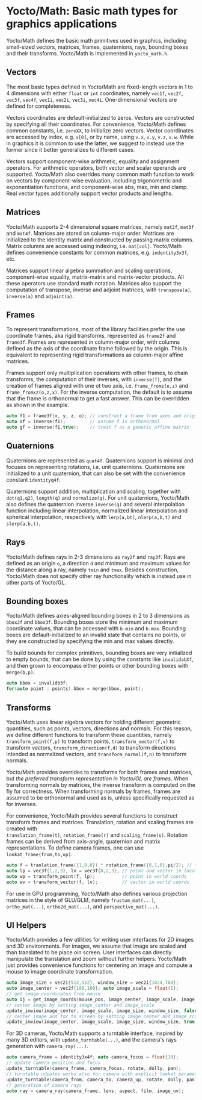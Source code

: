 # Yocto/Math: Basic math types for graphics applications

Yocto/Math defines the basic math primitives used in graphics, including
small-sized vectors, matrices, frames, quaternions, rays, bounding boxes
and their transforms. Yocto/Math is implemented in `yocto_math.h`.

## Vectors

The most basic types defined in Yocto/Math are fixed-length vectors in
1 to 4 dimensions with either `float` or `int` coordinates, namely `vec1f`,
`vec2f`, `vec3f`, `vec4f`, `vec1i`, `vec2i`, `vec3i`, `vec4i`.
One-dimensional vectors are defined for completeness.

Vectors coordinates are default-initialized to zeros. Vectors are constructed
by specifying all their coordinates. For convenience, Yocto/Math defines
common constants, i.e. `zeroXX`, to initialize zero vectors.
Vector coordinates are accessed by index, e.g. `v[0]`, or by name, using
`v.x`, `v.y`, `v.z`, `v.w`. While in graphics it is common to use the latter,
we suggest to instead use the former since it better generalizes to
different cases.

Vectors support component-wise arithmetic, equality and assignment operators.
For arithmetic operators, both vector and scalar operands are supported.
Yocto/Math also overrides many common math function to work on vectors
by component-wise evaluation, including trigonometric and exponentiation
functions, and component-wise abs, max, min and clamp. Real vector types
additionally support vector products and lengths.

## Matrices

Yocto/Math supports 2-4 dimensional square matrices, namely `mat2f`, `mat3f`
and `mat4f`. Matrices are stored on column-major order. Matrices are
initialized to the identity matrix and constructed by passing matrix columns.
Matrix columns are accessed using indexing, i.e. `mat[col]`.
Yocto/Math defines convenience constants for common matrices, e.g.
`indentity3x3f`, etc.

Matrices support linear algebra summation and scaling operations,
component-wise equality, matrix-matrix and matrix-vector products.
All these operators use standard math notation.
Matrices also support the computation of transpose, inverse and adjoint
matrices, with `transpose(a)`, `inverse(a)` and `adjoint(a)`.

## Frames

To represent transformations, most of the library facilities prefer the use
coordinate frames, aka rigid transforms, represented as `frame2f` and
`frame3f`. Frames are represented in column-major order, with columns
defined as the axis of the coordinate frame followed by the origin.
This is equivalent to representing rigid transformations as column-major affine
matrices.

Frames support only multiplication operations with other frames, to chain
transforms, the computation of their inverses, with `inverse(f)`, and the
creation of frames aligned with one ot two axis, i.e. `frame_fromz(o,z)`
and `frame_fromxz(o,z,x)`. For the inverse computation, the default is to
assume that the frame is orthonormal to get a fast answer. This can be
overridden as shown in the example.

```cpp
auto f1 = frame3f{x, y, z, o}; // construct a frame from axes and origin
auto of = inverse(f1);         // assume f is orthonormal
auto gf = inverse(f1,true);    // treat f as a generic affine matrix
```

## Quaternions

Quaternions are represented as `quat4f`. Quaternions support is minimal and
focuses on representing rotations, i.e. unit quaternions. Quaternions are
initialized to a unit quaternion, that can also be set with the convenience
constant `identityq4f`.

Quaternions support addition, multiplication and scaling, together with
`dot(q1,q2)`, `length(q)` and `normalize(q)`. For unit quaternions,
Yocto/Math also defines the quaternion inverse `inverse(q)` and several
interpolation function including linear interpolation, normalized linear
interpolation and spherical interpolation, respectively with `lerp(a,bt)`,
`nlerp(a,b,t)` and `slerp(a,b,t)`.

## Rays

Yocto/Math defines rays in 2-3 dimensions as `ray2f` and `ray3f`.
Rays are defined as an origin `o`, a direction `d` and minimum and maximum
values for the distance along a ray, namely `tmin` and `tmax`.
Besides construction, Yocto/Math does not specify other ray functionality
which is instead use in other parts of Yocto/GL.

## Bounding boxes

Yocto/Math defines axies-aligned bounding boxes in 2 to 3 dimensions as
`bbox2f` and `bbox3f`. Bounding boxes store the minimum and maximum coordinate
values, that can be accessed with `b.min` and `b.max`. Bounding boxes are
default-initialized to an invalid state that contains no points,
or they are constructed by specifying the min and max values directly.

To build bounds for complex primitives, bounding boxes are very initialized to
empty bounds, that can be done by using the constants like `invalidabXf`,
and then grown to encompass either points or other bounding boxes with
`merge(b,p)`.

```cpp
auto bbox = invalidb3f;
for(auto point : points) bbox = merge(bbox, point);
```

## Transforms

Yocto/Math uses linear algebra vectors for holding different geometric
quantities, such as points, vectors, directions and normals. For this reason,
we define different functions to transform these quantities, namely
`transform_point(f,p)` to transform points, `transform_vector(f,v)` to
transform vectors, `transform_direction(f,d)` to transform directions
intended as normalized vectors, and `transform_normal(f,n)` to transform
normals.

Yocto/Math provides overrides to transforms for both frames and matrices,
but _the preferred transform representation in Yocto/GL are frames_.
When transforming normals by matrices, the inverse transform is computed on
the fly for correctness. When transforming normals by frames, frames are
assumed to be orthonormal and used as is, unless specifically requested as
for inverses.

For convenience, Yocto/Math provides several functions to construct transform
frames and matrices. Translation, rotation and scaling frames are created with  
`translation_frame(t)`, `rotation_frame(r)` and `scaling_frame(s)`. Rotation
frames can be derived from axis-angle, quaternion and matrix representations.
To define camera frames, one can use `lookat_frame(from,to,up)`.

```cpp
auto f = tranlation_frame({1,0,0}) * rotation_frame({0,1,0},pi/2); // transform
auto lp = vec3f{1,2,3}, lv = vec3f{0,2,3}; // point and vector in local coords
auto wp = transform_point(f, lp);          // point in world coords
auto wv = transform_vector(f, lv);         // vector in world coords
```

For use in GPU programming, Yocto/Math also defines various projection
matrices in the style of GLU/GLM, namely `frustum_mat(...)`,
`ortho_mat(...)`, `ortho2d_mat(...)`, and `perspective_mat(...)`.

## UI Helpers

Yocto/Math provides a few utilities for writing user interfaces for 2D images
and 3D environments. For images, we assume that image are scaled and than
translated to be place oin screen. User interfaces can directly manipulate
the translation and zoom without further helpers. Yocto/Math just provides
convenience functions for centering an image and compute a mouse to image
coordinate transformation.

```cpp
auto image_size = vec2i{512,512}, window_size = vec2i{1024,768};
auto image_center = vec2f{100,100}; auto image_scale = float{1};
// get image coordinates from mouse
auto ij = get_image_coords(mouse_pos, image_center, image_scale, image_size);
// center image by setting image_center and image_scale
update_imview(image_center, image_scale, image_size, window_size, false);
// center image and for to screen by setting image_center and image_scale
update_imview(image_center, image_scale, image_size, window_size, true);
```

For 3D cameras, Yocto/Math supports a turntable interface, inspired by many 3D
editors, with `update_turntable(...)`, and the camera's rays generation with
`camera_ray(...)`.

```cpp
auto camera_frame = identity3x4f; auto camera_focus = float{10};
// update camera position and focus
update_turntable(camera_frame, camera_focus, rotate, dolly, pan);
// turntable udpates works also for camera with explicit lookat parametrizations
update_turntable(camera_from, camera_to, camera_up, rotate, dolly, pan);
// generation of camera rays
auto ray = camera_ray(camera_frame, lens, aspect, film, image_uv);
```
